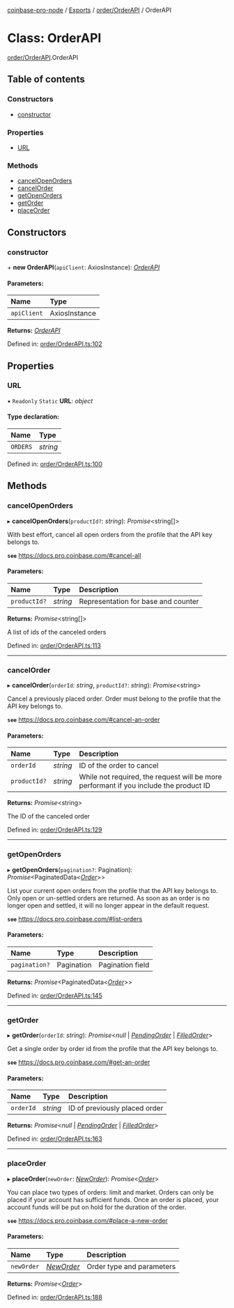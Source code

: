 [coinbase-pro-node](../README.md) / [Exports](../modules.md) / [order/OrderAPI](../modules/order_orderapi.md) / OrderAPI

# Class: OrderAPI

[order/OrderAPI](../modules/order_orderapi.md).OrderAPI

## Table of contents

### Constructors

- [constructor](order_orderapi.orderapi.md#constructor)

### Properties

- [URL](order_orderapi.orderapi.md#url)

### Methods

- [cancelOpenOrders](order_orderapi.orderapi.md#cancelopenorders)
- [cancelOrder](order_orderapi.orderapi.md#cancelorder)
- [getOpenOrders](order_orderapi.orderapi.md#getopenorders)
- [getOrder](order_orderapi.orderapi.md#getorder)
- [placeOrder](order_orderapi.orderapi.md#placeorder)

## Constructors

### constructor

\+ **new OrderAPI**(`apiClient`: AxiosInstance): [*OrderAPI*](order_orderapi.orderapi.md)

#### Parameters:

Name | Type |
:------ | :------ |
`apiClient` | AxiosInstance |

**Returns:** [*OrderAPI*](order_orderapi.orderapi.md)

Defined in: [order/OrderAPI.ts:102](https://github.com/bennycode/coinbase-pro-node/blob/760c258/src/order/OrderAPI.ts#L102)

## Properties

### URL

▪ `Readonly` `Static` **URL**: *object*

#### Type declaration:

Name | Type |
:------ | :------ |
`ORDERS` | *string* |

Defined in: [order/OrderAPI.ts:100](https://github.com/bennycode/coinbase-pro-node/blob/760c258/src/order/OrderAPI.ts#L100)

## Methods

### cancelOpenOrders

▸ **cancelOpenOrders**(`productId?`: *string*): *Promise*<string[]\>

With best effort, cancel all open orders from the profile that the API key belongs to.

**`see`** https://docs.pro.coinbase.com/#cancel-all

#### Parameters:

Name | Type | Description |
:------ | :------ | :------ |
`productId?` | *string* | Representation for base and counter   |

**Returns:** *Promise*<string[]\>

A list of ids of the canceled orders

Defined in: [order/OrderAPI.ts:113](https://github.com/bennycode/coinbase-pro-node/blob/760c258/src/order/OrderAPI.ts#L113)

___

### cancelOrder

▸ **cancelOrder**(`orderId`: *string*, `productId?`: *string*): *Promise*<string\>

Cancel a previously placed order. Order must belong to the profile that the API key belongs to.

**`see`** https://docs.pro.coinbase.com/#cancel-an-order

#### Parameters:

Name | Type | Description |
:------ | :------ | :------ |
`orderId` | *string* | ID of the order to cancel   |
`productId?` | *string* | While not required, the request will be more performant if you include the product ID   |

**Returns:** *Promise*<string\>

The ID of the canceled order

Defined in: [order/OrderAPI.ts:129](https://github.com/bennycode/coinbase-pro-node/blob/760c258/src/order/OrderAPI.ts#L129)

___

### getOpenOrders

▸ **getOpenOrders**(`pagination?`: Pagination): *Promise*<PaginatedData<[*Order*](../modules/order_orderapi.md#order)\>\>

List your current open orders from the profile that the API key belongs to. Only open or un-settled
orders are returned. As soon as an order is no longer open and settled, it will no longer appear
in the default request.

**`see`** https://docs.pro.coinbase.com/#list-orders

#### Parameters:

Name | Type | Description |
:------ | :------ | :------ |
`pagination?` | Pagination | Pagination field   |

**Returns:** *Promise*<PaginatedData<[*Order*](../modules/order_orderapi.md#order)\>\>

Defined in: [order/OrderAPI.ts:145](https://github.com/bennycode/coinbase-pro-node/blob/760c258/src/order/OrderAPI.ts#L145)

___

### getOrder

▸ **getOrder**(`orderId`: *string*): *Promise*<*null* \| [*PendingOrder*](../interfaces/order_orderapi.pendingorder.md) \| [*FilledOrder*](../interfaces/order_orderapi.filledorder.md)\>

Get a single order by order id from the profile that the API key belongs to.

**`see`** https://docs.pro.coinbase.com/#get-an-order

#### Parameters:

Name | Type | Description |
:------ | :------ | :------ |
`orderId` | *string* | ID of previously placed order   |

**Returns:** *Promise*<*null* \| [*PendingOrder*](../interfaces/order_orderapi.pendingorder.md) \| [*FilledOrder*](../interfaces/order_orderapi.filledorder.md)\>

Defined in: [order/OrderAPI.ts:163](https://github.com/bennycode/coinbase-pro-node/blob/760c258/src/order/OrderAPI.ts#L163)

___

### placeOrder

▸ **placeOrder**(`newOrder`: [*NewOrder*](../modules/order_orderapi.md#neworder)): *Promise*<[*Order*](../modules/order_orderapi.md#order)\>

You can place two types of orders: limit and market. Orders can only be placed if your account has sufficient
funds. Once an order is placed, your account funds will be put on hold for the duration of the order.

**`see`** https://docs.pro.coinbase.com/#place-a-new-order

#### Parameters:

Name | Type | Description |
:------ | :------ | :------ |
`newOrder` | [*NewOrder*](../modules/order_orderapi.md#neworder) | Order type and parameters   |

**Returns:** *Promise*<[*Order*](../modules/order_orderapi.md#order)\>

Defined in: [order/OrderAPI.ts:188](https://github.com/bennycode/coinbase-pro-node/blob/760c258/src/order/OrderAPI.ts#L188)
